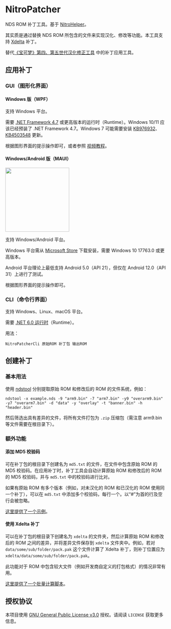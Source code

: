 # NitroPatcher

NDS ROM 补丁工具。基于 [NitroHelper](https://github.com/Xzonn/NitroHelper)。

其实质是通过替换 NDS ROM 所包含的文件来实现汉化、修改等功能。本工具支持 [Xdelta](https://en.wikipedia.org/wiki/Xdelta) 补丁。

替代[《宝可梦》第四、第五世代汉化修正工具](https://github.com/Xzonn/PCTRTools) 中的补丁应用工具。

## 应用补丁
### GUI（图形化界面）
#### Windows 版（WPF）

支持 Windows 平台。

需要 [.NET Framework 4.7](https://dotnet.microsoft.com/zh-cn/download/dotnet-framework/net47) 或更高版本的运行时（Runtime）。Windows 10/11 应该已经预装了 .NET Framework 4.7。Windows 7 可能需要安装 [KB976932](https://www.catalog.update.microsoft.com/Search.aspx?q=KB976932)、[KB4503548](https://www.catalog.update.microsoft.com/Search.aspx?q=KB4503548) 更新。

根据图形界面的提示操作即可，或者参照 [视频教程](https://www.bilibili.com/video/BV1oH1xYXEdb/t=69)。

#### Windows/Android 版（MAUI）
[<img src="https://get.microsoft.com/images/zh-cn%20dark.svg" width="200"/>](https://apps.microsoft.com/detail/9NPLXRZ04F04?mode=direct)

支持 Windows/Android 平台。

Windows 平台需从 [Microsoft Store](https://www.microsoft.com/store/apps/9NPLXRZ04F04) 下载安装，需要 Windows 10 17763.0 或更高版本。

Android 平台理论上最低支持 Android 5.0（API 21），但仅在 Android 12.0（API 31）上进行了测试。

根据图形界面的提示操作即可。

### CLI（命令行界面）

支持 Windows、Linux、macOS 平台。

需要 [.NET 6.0 运行时](https://dotnet.microsoft.com/zh-cn/download/dotnet/6.0)（Runtime）。

用法：

```
NitroPatcherCli 原始ROM 补丁包 输出ROM
```

## 创建补丁
### 基本用法

使用 [ndstool](https://github.com/devkitPro/ndstool) 分别提取原始 ROM 和修改后的 ROM 的文件系统，例如：

```
ndstool -x example.nds -9 "arm9.bin" -7 "arm7.bin" -y9 "overarm9.bin" -y7 "overarm7.bin" -d "data" -y "overlay" -t "banner.bin" -h "header.bin"
```

然后筛选出具有差异的文件，将所有文件打包为 `.zip` 压缩包（需注意 arm9.bin 等文件需要在根目录下）。

### 额外功能
#### 添加 MD5 校验码

可在补丁包的根目录下创建名为 `md5.txt` 的文件，在文件中包含原始 ROM 的 MD5 校验码。在应用补丁时，补丁工具会自动计算原始 ROM 和修改后的 ROM 的 MD5 校验码，并与 `md5.txt` 中的校验码进行比对。

如果有原始 ROM 有多个版本（例如，对未汉化的 ROM 和已汉化的 ROM 使用同一个补丁），可以在 `md5.txt` 中添加多个校验码，每行一个。以“#”为首的行及空行会被忽略。

[这里提供了一个示例](https://github.com/Xzonn/PokemonChineseTranslationRevise/blob/9f0632f22c3982bd2ce541c6c902dee54bd0db1a/original_files/DP/D/md5.txt)。

#### 使用 Xdelta 补丁

可以在补丁包的根目录下创建名为 `xdelta` 的文件夹，然后计算原始 ROM 和修改后的 ROM 之间的差异，并将差异文件保存到 `xdelta` 文件夹中。例如，若对 `data/some/sub/folder/pack.pak` 这个文件计算了 Xdelta 补丁，则补丁位置应为 `xdelta/data/some/sub/folder/pack.pak`。

此功能对于 ROM 中包含较大文件（例如开发商自定义的打包格式）的情况非常有用。

[这里提供了一个批量计算脚本](https://github.com/Xzonn/EO3ChsLocalization/blob/8517972a855d1243886d59dcad3596eae832c424/scripts/create_xdelta.py)。

## 授权协议

本项目使用 [GNU General Public License v3.0](LICENSE) 授权。请阅读 `LICENSE` 获取更多信息。
